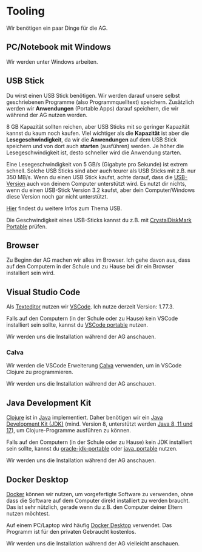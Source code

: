 # Tooling

Wir benötigen ein paar Dinge für die AG.

## PC/Notebook mit Windows

Wir werden unter Windows arbeiten.

## USB Stick

Du wirst einen USB Stick benötigen. Wir werden darauf unsere selbst
geschriebenen Programme (also Programmquelltext) speichern. Zusätzlich werden
wir **Anwendungen** (Portable Apps) darauf speichern, die wir während der AG
nutzen werden.

8 GB Kapazität sollten reichen, aber USB Sticks mit so geringer Kapazität kannst
du kaum noch kaufen. Viel wichtiger als die **Kapazität** ist aber die
**Lesegeschwindigkeit**, da wir die **Anwendungen** auf dem USB Stick speichern
und von dort auch **starten** (ausführen) werden. Je höher die
Lesegeschwindigkeit ist, desto schneller wird die Anwendung starten.

Eine Lesegeschwindigkeit von 5 GB/s (Gigabyte pro Sekunde) ist extrem schnell.
Solche USB Sticks sind aber auch teurer als USB Sticks mit z.B. nur 350 MB/s.
Wenn du einen USB Stick kaufst, achte darauf, dass die
[USB-Version](https://de.wikipedia.org/wiki/Universal_Serial_Bus#Geschichte_und_Entwicklung)
auch von deinem Computer unterstützt wird. Es nutzt dir nichts, wenn du einen
USB-Stick Version 3.2 kaufst, aber dein Computer/Windows diese Version noch gar
nicht unterstützt.

[Hier](https://www.conrad.de/de/ratgeber/technik-einfach-erklaert/usb.html)
findest du weitere Infos zum Thema USB.

Die Geschwindigkeit eines USB-Sticks kannst du z.B. mit [CrystalDiskMark
Portable](https://portableapps.com/apps/utilities/crystaldiskmark_portable)
prüfen.

## Browser

Zu Beginn der AG machen wir alles im Browser. Ich gehe davon aus, dass auf den
Computern in der Schule und zu Hause bei dir ein Browser installiert sein wird. 

## Visual Studio Code

Als [Texteditor](https://de.wikipedia.org/wiki/Texteditor) nutzen wir
[VSCode](https://de.wikipedia.org/wiki/Visual_Studio_Code). Ich nutze derzeit
Version: 1.77.3.

Falls auf den Computern (in der Schule oder zu Hause) kein VSCode installiert
sein sollte, kannst du [VSCode
portable](https://portapps.io/app/vscode-portable/) nutzen.

Wir werden uns die Installation während der AG anschauen.

### Calva

Wir werden die VSCode Erweiterung [Calva](https://calva.io/) verwenden, um in
VSCode Clojure zu programmieren.

Wir werden uns die Installation während der AG anschauen.

## Java Development Kit

[Clojure](https://de.wikipedia.org/wiki/Clojure) ist in
[Java](https://de.wikipedia.org/wiki/Java_(Programmiersprache)) implementiert.
Daher benötigen wir ein [Java Development Kit
(JDK)](https://de.wikipedia.org/wiki/Java_Development_Kit) (mind. Version 8,
unterstützt werden [Java 8, 11 und
17](https://clojure.org/guides/install_clojure#java)), um Clojure-Programme
ausführen zu können.

Falls auf den Computern (in der Schule oder zu Hause) kein JDK installiert sein
sollte, kannst du
[oracle-jdk-portable](https://portapps.io/app/oracle-jdk-portable/) oder
[java_portable](https://portableapps.com/apps/utilities/java_portable) nutzen.

Wir werden uns die Installation während der AG anschauen.

## Docker Desktop

[Docker](https://de.wikipedia.org/wiki/Docker_(Software)) können wir nutzen, um
vorgefertigte Software zu verwenden, ohne dass die Software auf dem Computer
direkt installiert zu werden braucht. Das ist sehr nützlich, gerade wenn du z.B.
den Computer deiner Eltern nutzen möchtest.

Auf einem PC/Laptop wird häufig [Docker
Desktop](https://docs.docker.com/desktop/) verwendet. Das Programm ist für den
privaten Gebraucht kostenlos.

Wir werden uns die Installation während der AG vielleicht anschauen. 
